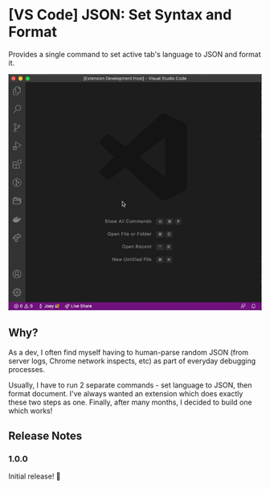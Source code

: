 # [VS Code] JSON: Set Syntax and Format

Provides a single command to set active tab's language to JSON and format it.

![Demo GIF](https://raw.githubusercontent.com/jooeycheng/vscode-json-set-syntax-and-format/master/assets/demo.gif)

## Why?

As a dev, I often find myself having to human-parse random JSON (from server logs, Chrome network inspects, etc) as part of everyday debugging processes.

Usually, I have to run 2 separate commands - set language to JSON, then format document. I've always wanted an extension which does exactly these two steps as one. Finally, after many months, I decided to build one which works!

## Release Notes

### 1.0.0

Initial release! 🎉
